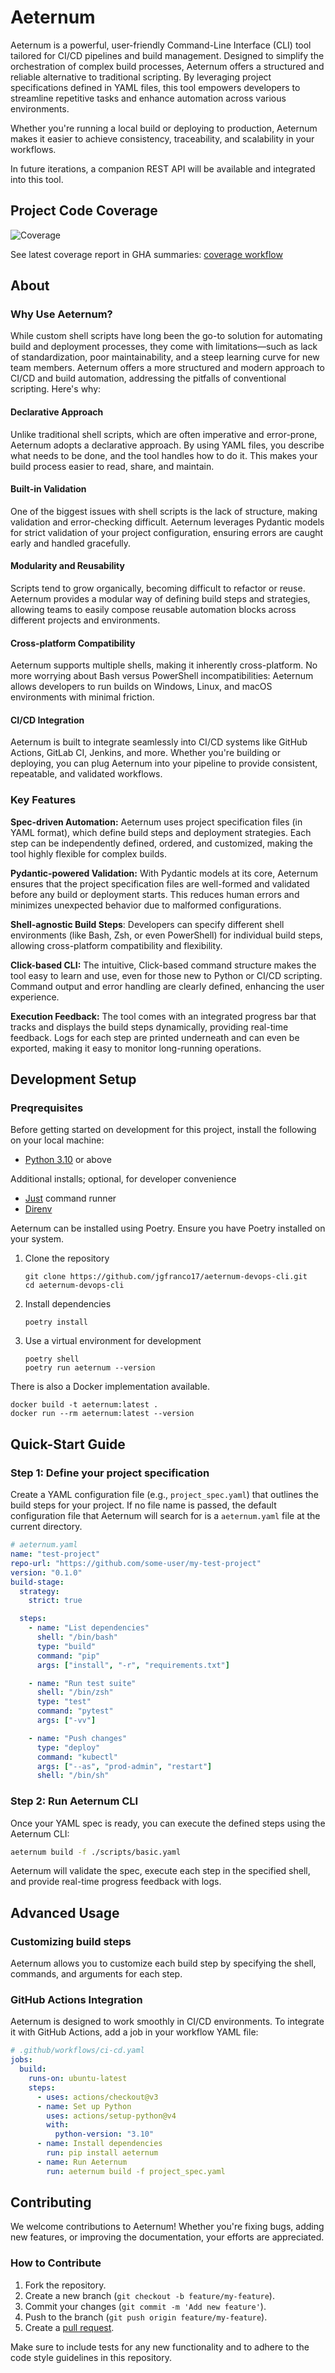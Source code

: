 # Aeternum

Aeternum is a powerful, user-friendly Command-Line Interface (CLI) tool tailored for CI/CD
pipelines and build management. Designed to simplify the orchestration of complex build
processes, Aeternum offers a structured and reliable alternative to traditional scripting.
By leveraging project specifications defined in YAML files, this tool empowers developers
to streamline repetitive tasks and enhance automation across various environments.

Whether you're running a local build or deploying to production, Aeternum makes it easier
to achieve consistency, traceability, and scalability in your workflows.

In future iterations, a companion REST API will be available and integrated into this tool.

## Project Code Coverage

![Coverage](https://img.shields.io/badge/coverage-100.00-green?style=for-the-badge)

See latest coverage report in GHA summaries: [coverage workflow](https://github.com/jgfranco17/aeternum-devops-cli/actions/workflows/testing.yaml)

## About

### Why Use Aeternum?

While custom shell scripts have long been the go-to solution for automating build and
deployment processes, they come with limitations—such as lack of standardization, poor
maintainability, and a steep learning curve for new team members. Aeternum offers a more
structured and modern approach to CI/CD and build automation, addressing the pitfalls of
conventional scripting. Here's why:

#### Declarative Approach

Unlike traditional shell scripts, which are often imperative and error-prone, Aeternum adopts
a declarative approach. By using YAML files, you describe what needs to be done, and the tool
handles how to do it. This makes your build process easier to read, share, and maintain.

#### Built-in Validation

One of the biggest issues with shell scripts is the lack of structure, making validation and
error-checking difficult. Aeternum leverages Pydantic models for strict validation of your
project configuration, ensuring errors are caught early and handled gracefully.

#### Modularity and Reusability

Scripts tend to grow organically, becoming difficult to refactor or reuse. Aeternum provides a
modular way of defining build steps and strategies, allowing teams to easily compose reusable
automation blocks across different projects and environments.

#### Cross-platform Compatibility

Aeternum supports multiple shells, making it inherently cross-platform. No more worrying about
Bash versus PowerShell incompatibilities: Aeternum allows developers to run builds on Windows,
Linux, and macOS environments with minimal friction.

#### CI/CD Integration

Aeternum is built to integrate seamlessly into CI/CD systems like GitHub Actions, GitLab CI,
Jenkins, and more. Whether you're building or deploying, you can plug Aeternum into your
pipeline to provide consistent, repeatable, and validated workflows.

### Key Features

**Spec-driven Automation:** Aeternum uses project specification files (in YAML format), which
define build steps and deployment strategies. Each step can be independently defined, ordered,
and customized, making the tool highly flexible for complex builds.

**Pydantic-powered Validation:** With Pydantic models at its core, Aeternum ensures that the
project specification files are well-formed and validated before any build or deployment starts.
This reduces human errors and minimizes unexpected behavior due to malformed configurations.

**Shell-agnostic Build Steps**: Developers can specify different shell environments (like Bash,
Zsh, or even PowerShell) for individual build steps, allowing cross-platform compatibility and
flexibility.

**Click-based CLI:** The intuitive, Click-based command structure makes the tool easy to learn
and use, even for those new to Python or CI/CD scripting. Command output and error handling
are clearly defined, enhancing the user experience.

**Execution Feedback:** The tool comes with an integrated progress bar that tracks and displays
the build steps dynamically, providing real-time feedback. Logs for each step are printed
underneath and can even be exported, making it easy to monitor long-running operations.

## Development Setup

### Preqrequisites

Before getting started on development for this project, install the following on your local machine:

- [Python 3.10](https://www.python.org/downloads/) or above

Additional installs; optional, for developer convenience

- [Just](https://github.com/casey/just) command runner
- [Direnv](https://direnv.net/docs/installation.html)

Aeternum can be installed using Poetry. Ensure you have Poetry installed on your system.

1. Clone the repository

   ```shell
   git clone https://github.com/jgfranco17/aeternum-devops-cli.git
   cd aeternum-devops-cli
   ```

2. Install dependencies

   ```shell
   poetry install
   ```

3. Use a virtual environment for development

   ```shell
   poetry shell
   poetry run aeternum --version
   ```

There is also a Docker implementation available.

```shell
docker build -t aeternum:latest .
docker run --rm aeternum:latest --version
```

## Quick-Start Guide

### Step 1: Define your project specification

Create a YAML configuration file (e.g., `project_spec.yaml`) that outlines the build steps for your project.
If no file name is passed, the default configuration file that Aeternum will search for is a `aeternum.yaml`
file at the current directory.

```yaml
# aeternum.yaml
name: "test-project"
repo-url: "https://github.com/some-user/my-test-project"
version: "0.1.0"
build-stage:
  strategy:
    strict: true

  steps:
    - name: "List dependencies"
      shell: "/bin/bash"
      type: "build"
      command: "pip"
      args: ["install", "-r", "requirements.txt"]

    - name: "Run test suite"
      shell: "/bin/zsh"
      type: "test"
      command: "pytest"
      args: ["-vv"]

    - name: "Push changes"
      type: "deploy"
      command: "kubectl"
      args: ["--as", "prod-admin", "restart"]
      shell: "/bin/sh"
```

### Step 2: Run Aeternum CLI

Once your YAML spec is ready, you can execute the defined steps using the Aeternum CLI:

```bash
aeternum build -f ./scripts/basic.yaml
```

Aeternum will validate the spec, execute each step in the specified shell, and provide
real-time progress feedback with logs.

## Advanced Usage

### Customizing build steps

Aeternum allows you to customize each build step by specifying the shell, commands, and
arguments for each step.

### GitHub Actions Integration

Aeternum is designed to work smoothly in CI/CD environments. To integrate it with GitHub
Actions, add a job in your workflow YAML file:

```yaml
# .github/workflows/ci-cd.yaml
jobs:
  build:
    runs-on: ubuntu-latest
    steps:
      - uses: actions/checkout@v3
      - name: Set up Python
        uses: actions/setup-python@v4
        with:
          python-version: "3.10"
      - name: Install dependencies
        run: pip install aeternum
      - name: Run Aeternum
        run: aeternum build -f project_spec.yaml
```

## Contributing

We welcome contributions to Aeternum! Whether you're fixing bugs, adding new features, or
improving the documentation, your efforts are appreciated.

### How to Contribute

1. Fork the repository.
2. Create a new branch (`git checkout -b feature/my-feature`).
3. Commit your changes (`git commit -m 'Add new feature'`).
4. Push to the branch (`git push origin feature/my-feature`).
5. Create a [pull request](https://github.com/jgfranco17/aeternum-devops-cli/pulls).

Make sure to include tests for any new functionality and to adhere to the code style
guidelines in this repository.
